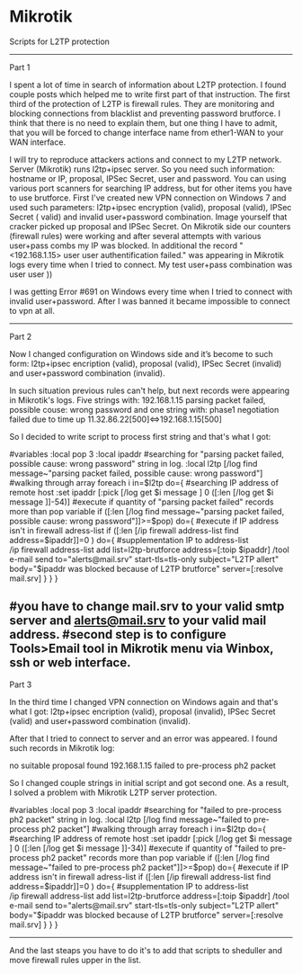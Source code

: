 # Mikrotik
Scripts for L2TP protection

-------------------------------------------------------------------------------------------------------------------------------------------------

Part 1

I spent a lot of time in search of information about L2TP protection. I found couple posts which helped me to write first part of that instruction.
The first third of the protection of L2TP is firewall rules. They are monitoring and blocking connections from blacklist and preventing password brutforce. 
I think that there is no need to explain them, but one thing I have to admit, that you will be forced to change interface name from ether1-WAN to your WAN interface.
 


I will try to reproduce attackers actions and connect to my L2TP network.
Server (Mikrotik) runs l2tp+ipsec server. So you need such information: hostname or IP, proposal, IPSec Secret, user and password.
You can using various port scanners for searching IP address, but for other items you have to use brutforce. 
First I've created new VPN connection on Windows 7 and used such parameters: l2tp+ipsec encryption (valid), proposal (valid), IPSec Secret ( valid) and invalid user+password combination. Image yourself that cracker picked up proposal and IPSec Secret.
On Mikrotik side our counters (firewall rules) were working and after several attempts with various user+pass combs my IP was blocked.
In additional the record "<192.168.1.15> user user authentification failed." was appearing in Mikrotik logs every time when I tried to connect. 
My test user+pass combination was user user ))

I was getting Error #691 on Windows every time when I tried to connect with invalid user+password. After I was banned it became impossible to connect to vpn at all.


-------------------------------------------------------------------------------------------------------------------------------------------------
Part 2

Now I changed configuration on Windows side and it’s become to such form:
l2tp+ipsec encription (valid), proposal (valid), IPSec Secret (invalid) and user+password combination (invalid). 

In such situation previous rules can't help, but next records were appearing in Mikrotik's logs.
Five strings with:
192.168.1.15 parsing packet failed, possible couse: wrong password
and one string with:
phase1 negotiation failed due to time up 11.32.86.22[500]<=>192.168.1.15[500]

So I decided to write script to process first string and that's what I got:


#variables
:local pop 3
:local ipaddr
#searching for "parsing packet failed, possible cause: wrong password" string in log.
:local l2tp [/log find message~"parsing packet failed, possible cause: wrong password"]
#walking through array
foreach i in=$l2tp do={
	#searching IP address of remote host
	:set ipaddr [:pick [/log get $i message ] 0 ([:len [/log get $i message ]]-54)]
                #execute if quantity of "parsing packet failed" records more than pop variable
				if ([:len [/log find message~"parsing packet failed, possible cause: wrong password"]]>=$pop) do={
					#execute if IP address isn't in firewall adress-list
					if ([:len [/ip firewall address-list find address=$ipaddr]]=0 ) do={
						#supplementation IP to address-list		
						/ip firewall address-list add list=l2tp-brutforce address=[:toip $ipaddr]
						/tool e-mail send to="alerts@mail.srv" start-tls=tls-only subject="L2TP allert" body="$ipaddr was blocked because of L2TP brutforce"  server=[:resolve mail.srv]
					}
               }
}

#you have to change mail.srv to your valid smtp server and alerts@mail.srv to your valid mail address.
#second step is to configure Tools>Email tool in Mikrotik menu via Winbox, ssh or web interface.
-------------------------------------------------------------------------------------------------------------------------------------------------
Part 3

In the third time I changed VPN connection on Windows again and that's what I got:
l2tp+ipsec encription (valid), proposal (invalid), IPSec Secret (valid) and user+password combination (invalid). 

After that I tried to connect to server and an error was appeared.
I found such records in Mikrotik log:

no suitable proposal found
192.168.1.15 failed to pre-process ph2 packet

So I changed couple strings in initial script and got second one. 
As a result, I solved a problem with Mikrotik L2TP server protection. 


#variables
:local pop 3
:local ipaddr
#searching for "failed to pre-process ph2 packet" string in log.
:local l2tp [/log find message~"failed to pre-process ph2 packet"]
#walking through array
foreach i in=$l2tp do={
	#searching IP address of remote host
	:set ipaddr [:pick [/log get $i message ] 0 ([:len [/log get $i message ]]-34)]
                #execute if quantity of "failed to pre-process ph2 packet" records more than pop variable
				if ([:len [/log find message~"failed to pre-process ph2 packet"]]>=$pop) do={
					#execute if IP address isn't in firewall adress-list
					if ([:len [/ip firewall address-list find address=$ipaddr]]=0 ) do={
						#supplementation IP to address-list		
						/ip firewall address-list add list=l2tp-brutforce address=[:toip $ipaddr]
						/tool e-mail send to="alerts@mail.srv" start-tls=tls-only subject="L2TP allert" body="$ipaddr was blocked because of L2TP brutforce"  server=[:resolve mail.srv]
					}
               }
}

-------------------------------------------------------------------------------------------------------------------------------------------------

And the last steaps you have to do it's to add that scripts to sheduller and move firewall rules upper in the list.
